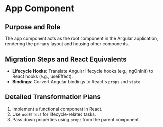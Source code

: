 # App Component

## Purpose and Role
The app component acts as the root component in the Angular application, rendering the primary layout and housing other components.

## Migration Steps and React Equivalents
- **Lifecycle Hooks**: Translate Angular lifecycle hooks (e.g., ngOnInit) to React hooks (e.g., useEffect).
- **Bindings**: Convert Angular bindings to React's `props` and `state`.

## Detailed Transformation Plans
1. Implement a functional component in React.
2. Use `useEffect` for lifecycle-related tasks.
3. Pass down properties using `props` from the parent component.